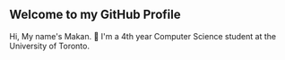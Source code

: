 ## Welcome to my GitHub Profile
Hi, My name's Makan. 👋 I'm a 4th year Computer Science student at the University of Toronto.
